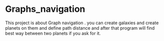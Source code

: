 # Graphs_navigation
This project is about Graph navigation . you can create galaxies and create planets on them and define path distance and after that program will find best way between two planets if you ask for it.  
